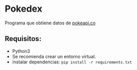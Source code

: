 # Pokedex

Programa que obtiene datos de [pokeapi.co](https://pokeapi.co/)

## Requisitos:

- Python3
- Se recomienda crear un entorno virtual.
- instalar dependencias: `pip install -r requirements.txt`
